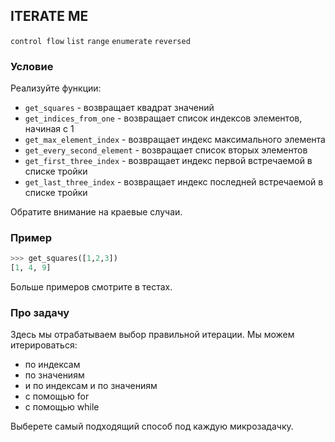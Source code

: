 ## ITERATE ME

`control flow` `list` `range` `enumerate` `reversed`

### Условие

Реализуйте функции:

* `get_squares` - возвращает квадрат значений
* `get_indices_from_one` - возвращает список индексов элементов, начиная с 1
* `get_max_element_index` - возвращает индекс максимального элемента
* `get_every_second_element` - возвращает список вторых элементов
* `get_first_three_index` - возвращает индекс первой встречаемой в списке тройки
* `get_last_three_index` - возвращает индекс последней встречаемой в списке тройки

Обратите внимание на краевые случаи. 

### Пример

```python
>>> get_squares([1,2,3])
[1, 4, 9]
```

Больше примеров смотрите в тестах.

### Про задачу

Здесь мы отрабатываем выбор правильной итерации. Мы можем итерироваться:
* по индексам
* по значениям
* и по индексам и по значениям
* с помощью for
* с помощью while

Выберете самый подходящий способ под каждую микрозадачку.